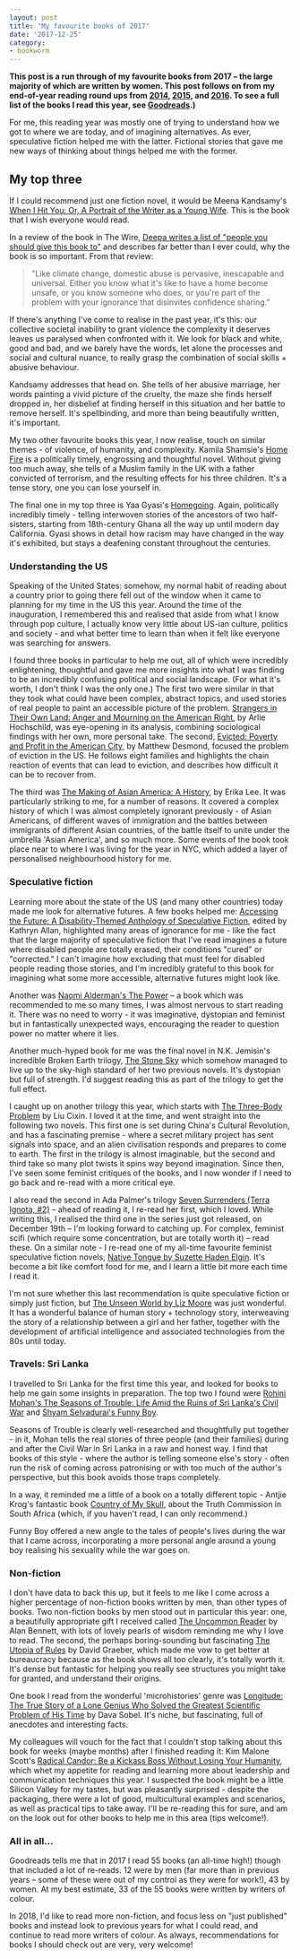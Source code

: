 ```yaml
---
layout: post
title: "My favourite books of 2017"
date: '2017-12-25'
category:
- bookworm
---
```


**This post is a run through of my favourite books from 2017 – the large majority of which are written by women. This post follows on from my end-of-year reading round ups from [2014](http://zararah.net/blog/2014/12/26/50-books-2014/), [2015](http://zararah.net/blog/2016/01/02/my-year-in-books/), and [2016](http://zararah.net/blog/2017/01/04/2016-in-books/). To see a full list of the books I read this year, see [Goodreads](https://www.goodreads.com/review/list/5852496-zara-rahman?shelf=read).)**

For me, this reading year was mostly one of trying to understand how we got to where we are today, and of imagining alternatives. As ever, speculative fiction helped me with the latter. Fictional stories that gave me new ways of thinking about things helped me with the former.

## My top three

If I could recommend just one fiction novel, it would be Meena Kandsamy's [When I Hit You: Or, A Portrait of the Writer as a Young Wife](https://www.goodreads.com/book/show/33905006-when-i-hit-you). This is the book that I wish everyone would read.

In a review of the book in The Wire, [Deepa writes a list of "people you should give this book to"](https://thewire.in/143044/list-people-read-i-hit/) and describes far better than I ever could, why the book is so important. From that review:

<blockquote>"Like climate change, domestic abuse is pervasive, inescapable and universal. Either you know what it's like to have  a home become unsafe, or you know someone who does, or you're part of the problem with your ignorance that disinvites confidence sharing."</blockquote>

If there's anything I've come to realise in the past year, it's this: our collective societal inability to grant violence the complexity it deserves leaves us paralysed when confronted with it. We look for black and white, good and bad, and we barely have the words, let alone the processes and social and cultural nuance, to really grasp the combination of social skills + abusive behaviour.

Kandsamy addresses that head on. She tells of her abusive marriage, her words painting a vivid picture of the cruelty, the maze she finds herself dropped in, her disbelief at finding herself in this situation and her battle to remove herself. It's spellbinding, and more than being beautifully written, it's important.

My two other favourite books this year, I now realise, touch on similar themes - of violence, of humanity, and complexity. Kamila Shamsie's [Home Fire](https://www.goodreads.com/book/show/33621427-home-fire) is a politically timely, engrossing and thoughtful novel. Without giving too much away, she tells of a Muslim family in the UK with a father convicted of terrorism, and the resulting effects for his three children. It's a tense story, one you can lose yourself in.

The final one in my top three is Yaa Gyasi's [Homegoing](https://www.goodreads.com/book/show/27071490-homegoing). Again, politically incredibly timely - telling interwoven stories of the ancestors of two half-sisters, starting from 18th-century Ghana all the way up until modern day California. Gyasi shows in detail how racism may have changed in the way it's exhibited, but stays a deafening constant throughout the centuries.

### Understanding the US

Speaking of the United States: somehow, my normal habit of reading about a country prior to going there fell out of the window when it came to planning for my time in the US this year. Around the time of the inauguration, I remembered this and realised that aside from what I know through pop culture, I actually know very little about US-ian culture, politics and society - and what better time to learn than when it felt like everyone was searching for answers.

I found three books in particular to help me out, all of which were incredibly enlightening, thoughtful and gave me more insights into what I was finding to be an incredibly confusing political and social landscape. (For what it's worth, I don't think I was the only one.) The first two were similar in that they took what could have been complex, abstract topics, and used stories of real people to paint an accessible picture of the problem. [Strangers in Their Own Land: Anger and Mourning on the American Right](https://www.goodreads.com/book/show/28695425-strangers-in-their-own-land), by Arlie Hochschild, was eye-opening in its analysis, combining sociological findings with her own, more personal take. The second, [Evicted: Poverty and Profit in the American City](https://www.goodreads.com/book/show/25852784-evicted), by Matthew Desmond, focused the problem of eviction in the US. He follows eight families and highlights the chain reaction of events that can lead to eviction, and describes how difficult it can be to recover from. 

The third was [The Making of Asian America: A History](https://www.goodreads.com/book/show/23492717-the-making-of-asian-america?ac=1&from_search=true), by Erika Lee. It was particularly striking to me, for a number of reasons. It covered a complex history of which I was almost completely ignorant previously - of Asian Americans, of different waves of immigration and the battles between immigrants of different Asian countries, of the battle itself to unite under the umbrella 'Asian America', and so much more. Some events of the book took place near to where I was living for the year in NYC, which added a layer of personalised neighbourhood history for me.

### Speculative fiction

Learning more about the state of the US (and many other countries) today made me look for alternative futures. A few books helped me: [Accessing the Future: A Disability-Themed Anthology of Speculative Fiction](https://www.goodreads.com/book/show/25510286-accessing-the-future), edited by Kathryn Allan, highlighted many areas of ignorance for me - like the fact that the large majority of speculative fiction that I've read imagines a future where disabled people are totally erased, their conditions "cured" or "corrected." I can't imagine how excluding that must feel for disabled people reading those stories, and I'm incredibly grateful to this book for imagining what some more accessible, alternative futures might look like.

Another was [Naomi Alderman's The Power](https://www.goodreads.com/book/show/29751398-the-power) – a book which was recommended to me so many times, I was almost nervous to start reading it. There was no need to worry - it was imaginative, dystopian and feminist but in fantastically unexpected ways, encouraging the reader to question power no matter where it lies.

Another much-hyped book for me was the final novel in N.K. Jemisin's incredible Broken Earth trilogy, [The Stone Sky](https://www.goodreads.com/book/show/31817749-the-stone-sky) which somehow managed to live up to the sky-high standard of her two previous novels. It's dystopian but full of strength. I'd suggest reading this as part of the trilogy to get the full effect.

I caught up on another trilogy this year, which starts with [The Three-Body Problem](https://www.goodreads.com/book/show/20518872-the-three-body-problem) by Liu Cixin. I loved it at the time, and went straight into the following two novels. This first one is set during China's Cultural Revolution, and has a fascinating premise - where a secret military project has sent signals into space, and an alien civilisation responds and prepares to come to earth. The first in the trilogy is almost imaginable, but the second and third take so many plot twists it spins way beyond imagination. Since then, I've seen some feminist critiques of the books, and I now wonder if I need to go back and re-read with a more critical eye.

I also read the second in Ada Palmer's trilogy [Seven Surrenders (Terra Ignota, #2)](https://www.goodreads.com/book/show/28220647-seven-surrenders) – ahead of reading it, I re-read her first, which I loved. While writing this, I realised the third one in the series just got released, on December 19th – I'm looking forward to catching up. For complex, feminist scifi (which require some concentration, but are totally worth it) – read these. On a similar note - I re-read one of my all-time favourite feminist speculative fiction novels, [Native Tongue by Suzette Haden Elgin](https://www.goodreads.com/book/show/285563.Native_Tongue). It's become a bit like comfort food for me, and I learn a little bit more each time I read it.

I'm not sure whether this last recommendation is quite speculative fiction or simply just fiction, but [The Unseen World by Liz Moore](https://www.goodreads.com/book/show/32191748-the-unseen-world) was just wonderful. It has a wonderful balance of human story + technology story, interweaving the story of a relationship between a girl and her father, together with the development of artificial intelligence and associated technologies from the 80s until today.

### Travels: Sri Lanka

I travelled to Sri Lanka for the first time this year, and looked for books to help me gain some insights in preparation. The top two I found were [Rohini Mohan's The Seasons of Trouble: Life Amid the Ruins of Sri Lanka's Civil War](https://www.goodreads.com/book/show/22307791-the-seasons-of-trouble) and [Shyam Selvadurai's Funny Boy](https://www.goodreads.com/book/show/111389.Funny_Boy).

Seasons of Trouble is clearly well-researched and thoughtfully put together - in it, Mohan tells the real stories of three people (and their families) during and after the Civil War in Sri Lanka in a raw and honest way. I find that books of this style - where the author is telling someone else's story - often run the risk of coming across patronising or with too much of the author's perspective, but this book avoids those traps completely.

In a way, it reminded me a little of a book on a totally different topic - Antjie Krog's fantastic book [Country of My Skull](https://www.goodreads.com/book/show/63675.Country_of_My_Skull), about the Truth Commission in South Africa (which, if you haven't read, I can only recommend.)

Funny Boy offered a new angle to the tales of people's lives during the war that I came across, incorporating a more personal angle around a young boy realising his sexuality while the war goes on.

### Non-fiction

I don't have data to back this up, but it feels to me like I come across a higher percentage of non-fiction books written by men, than other types of books. Two non-fiction books by men stood out in particular this year: one, a beautifully appropriate gift I received called [The Uncommon Reader](https://www.goodreads.com/book/show/1096390.The_Uncommon_Reader) by Alan Bennett, with lots of lovely pearls of wisdom reminding me why I love to read. The second, the perhaps boring-sounding but fascinating [The Utopia of Rules](https://www.goodreads.com/book/show/22245334-the-utopia-of-rules) by David Graeber, which made me vow to get better at bureaucracy because as the book shows all too clearly, it's totally worth it. It's dense but fantastic for helping you really see structures you might take for granted, and understand their origins.

One book I read from the wonderful 'microhistories' genre was [Longitude: The True Story of a Lone Genius Who Solved the Greatest Scientific Problem of His Time](https://www.goodreads.com/book/show/4806.Longitude) by Dava Sobel. It's niche, but fascinating, full of anecdotes and interesting facts.

My colleagues will vouch for the fact that I couldn't stop talking about this book for weeks (maybe months) after I finished reading it: Kim Malone Scott's [Radical Candor: Be a Kickass Boss Without Losing Your Humanity](https://www.goodreads.com/book/show/29939161-radical-candor), which whet my appetite for reading and learning more about leadership and communication techniques this year. I suspected the book might be a little Silicon Valley for my tastes, but was pleasantly surprised - despite the packaging, there were a lot of good, multicultural examples and scenarios, as well as practical tips to take away. I'll be re-reading this for sure, and am on the look out for other books to help me in this area (tips welcome!).


### All in all...

Goodreads tells me that in 2017 I read 55 books (an all-time high!) though that included a lot of re-reads. 12 were by men (far more than in previous years – some of these were out of my control as they were for work!), 43 by women. At my best estimate, 33 of the 55 books were written by writers of colour.

In 2018, I'd like to read more non-fiction, and focus less on "just published" books and instead look to previous years for what I could read, and continue to read more writers of colour. As always, recommendations for books I should check out are very, very welcome!



